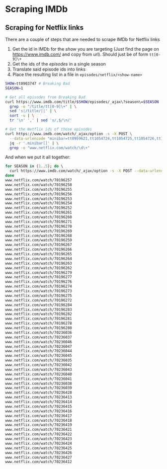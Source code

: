 # Scraping IMDb

## Scraping for Netflix links

There are a couple of steps that are needed to scrape IMDb for Netflix links

1. Get the id in IMDb for the _show_ you are targeting
(Just find the page on https://www.imdb.com/ and copy from url). Should just be of form `tt[0-9]\+`
2. Get the ids of the _episodes_ in a single season
3. Translate said episode ids into links
4. Place the resulting list in a file in `episodes/netflix/<show-name>`

```bash
SHOW=tt0903747 # Breaking Bad
SEASON=1

# Get all episodes from Breaking Bad
curl https://www.imdb.com/title/$SHOW/episodes/_ajax\?season\=$SEASON -s | \
  grep -o "/title/tt[0-9]\+" | \
  sed 's|/title/||' | \
  sort -u | \
  tr '\n' ',' | sed 's/,$/\n/'

# Get the Netflix ids of those episodes
curl https://www.imdb.com/watch/_ajax/option -s -X POST \
  --data-urlencode "minibar=tt0959621,tt1054724,tt1054725,tt1054726,tt1054727,tt1054728,tt1054729" | \
  jq -r '.minibar[]' | \
  grep -o "www.netflix.com/watch/\d\+"
```

And when we put it all together:

```bash
for SEASON in {1..5}; do \                                                             took 4s
  curl https://www.imdb.com/watch/_ajax/option -s -X POST --data-urlencode "minibar=$(curl https://www.imdb.com/title/$SHOW/episodes/_ajax\?season\=$SEASON -s | grep -o "/title/tt[0-9]\+" | sed 's|/title/||' | sort -u | tr '\n' ',' | sed 's/,$/\n/')" | jq -r '.minibar[]' | grep -o "www.netflix.com/watch/\d\+"; \
done
www.netflix.com/watch/70196257
www.netflix.com/watch/70196258
www.netflix.com/watch/70196255
www.netflix.com/watch/70196256
www.netflix.com/watch/70196253
www.netflix.com/watch/70196254
www.netflix.com/watch/70196252
www.netflix.com/watch/70196261
www.netflix.com/watch/70196260
www.netflix.com/watch/70196271
www.netflix.com/watch/70196270
www.netflix.com/watch/70196269
www.netflix.com/watch/70196268
www.netflix.com/watch/70196259
www.netflix.com/watch/70196267
www.netflix.com/watch/70196266
www.netflix.com/watch/70196265
www.netflix.com/watch/70196264
www.netflix.com/watch/70196263
www.netflix.com/watch/70196262
www.netflix.com/watch/70196279
www.netflix.com/watch/70196277
www.netflix.com/watch/70196276
www.netflix.com/watch/70196274
www.netflix.com/watch/70196273
www.netflix.com/watch/70196275
www.netflix.com/watch/70196272
www.netflix.com/watch/70196284
www.netflix.com/watch/70196283
www.netflix.com/watch/70196282
www.netflix.com/watch/70196281
www.netflix.com/watch/70196278
www.netflix.com/watch/70196280
www.netflix.com/watch/70236036
www.netflix.com/watch/70236037
www.netflix.com/watch/70236046
www.netflix.com/watch/70236047
www.netflix.com/watch/70236044
www.netflix.com/watch/70236045
www.netflix.com/watch/70236035
www.netflix.com/watch/70236042
www.netflix.com/watch/70236043
www.netflix.com/watch/70236040
www.netflix.com/watch/70236041
www.netflix.com/watch/70236038
www.netflix.com/watch/70236039
www.netflix.com/watch/70236428
www.netflix.com/watch/70236413
www.netflix.com/watch/70236414
www.netflix.com/watch/70236415
www.netflix.com/watch/70236416
www.netflix.com/watch/70236417
www.netflix.com/watch/70236418
www.netflix.com/watch/70236419
www.netflix.com/watch/70236421
www.netflix.com/watch/70236422
www.netflix.com/watch/70236423
www.netflix.com/watch/70236424
www.netflix.com/watch/70236425
www.netflix.com/watch/70236426
www.netflix.com/watch/70236427
www.netflix.com/watch/70236412
```